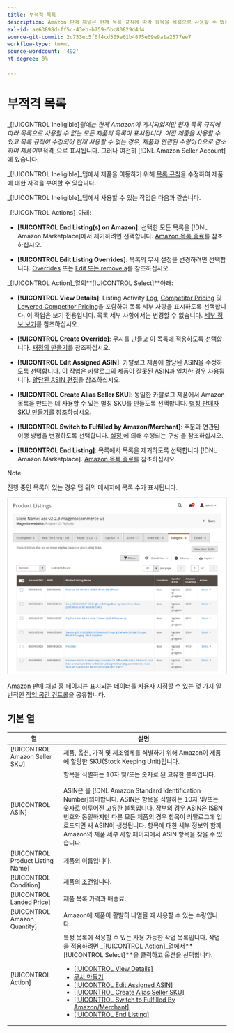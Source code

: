```yaml
---
title: 부적격 목록
description: Amazon 판매 채널은 현재 목록 규칙에 따라 항목을 목록으로 사용할 수 없는 항목을 관리하는 데 도움이 되는 [!UICONTROL Ineligible] 탭을 제공합니다.
exl-id: ae63898d-ff5c-43eb-b759-5bc80829d4d4
source-git-commit: 2c753ec5f6f4cd509e61b4875e09e9a1a2577ee7
workflow-type: tm+mt
source-wordcount: '492'
ht-degree: 0%

---
```


# 부적격 목록

_[!UICONTROL Ineligible]_탭에는 현재 Amazon에 게시되었지만 현재 목록 규칙에 따라 목록으로 사용할 수 없는 모든 제품의 목록이 표시됩니다. 이전 제품을 사용할 수 있고 목록 규칙이 수정되어 현재 사용할 수 없는 경우, 제품과 연관된 수량이 0으로 감소하며 제품이_&#x200B;부적격&#x200B;_으로 표시됩니다. 그러나 여전히 [!DNL Amazon Seller Account]에 있습니다.

_[!UICONTROL Ineligible]_탭에서 제품을 이동하기 위해 [목록 규칙](./listing-rules.md)을 수정하여 제품에 대한 자격을 부여할 수 있습니다.

_[!UICONTROL Ineligible]_탭에서 사용할 수 있는 작업은 다음과 같습니다.

_[!UICONTROL Actions]_아래:

- **[!UICONTROL End Listing(s) on Amazon]**: 선택한 모든 목록을  [!DNL Amazon Marketplace]에서 제거하려면 선택합니다. [Amazon 목록 종료](./end-listings-manually.md)를 참조하십시오.

- **[!UICONTROL Edit Listing Overrides]**: 목록의 무시 설정을 변경하려면 선택합니다. [Overrides](./overrides.md) 또는 [Edit 또는 remove a](./creating-editing-overrides.md#edit-override-single-listing)를 참조하십시오.

_[!UICONTROL Action]_열의&#x200B;**[!UICONTROL Select]**아래:

- **[!UICONTROL View Details]**: Listing Activity  [Log](./product-listing-details.md#listing-activity-log),  [Competitor Pricing](./product-listing-details.md#buy-box-competitor-pricing) 및  [Lowered Competitor Pricing](./product-listing-details.md#lowest-competitor-pricing)을 포함하여 목록 세부 사항을 표시하도록 선택합니다. 이 작업은 보기 전용입니다. 목록 세부 사항에서는 변경할 수 없습니다. [세부 정보 보기](./product-listing-details.md)를 참조하십시오.

- **[!UICONTROL Create Override]**: 무시를 만들고 이 목록에 적용하도록 선택합니다. [재정의 만들기](./creating-editing-overrides.md)를 참조하십시오.

- **[!UICONTROL Edit Assigned ASIN]**: 카탈로그 제품에 할당된 ASIN을 수정하도록 선택합니다. 이 작업은 카탈로그의 제품이 잘못된 ASIN과 일치한 경우 사용됩니다. [할당된 ASIN 편집](./edit-assigned-asin.md)을 참조하십시오.

- **[!UICONTROL Create Alias Seller SKU]**: 동일한 카탈로그 제품에서 Amazon 목록을 만드는 데 사용할 수 있는 별칭 SKU를 만들도록 선택합니다. [별칭 판매자 SKU 만들기](./create-alias-seller-sku.md)를 참조하십시오.

- **[!UICONTROL Switch to Fulfilled by Amazon/Merchant]**: 주문과 연관된 이행 방법을 변경하도록 선택합니다. [설정 ](./fulfilled-by.md#configure-fulfilled-by-settings)에 의해 수행되는 구성 을 참조하십시오.

- **[!UICONTROL End Listing]**: 목록에서 목록을 제거하도록 선택합니다  [!DNL Amazon Marketplace]. [Amazon 목록 종료](./end-listings-manually.md)를 참조하십시오.

>[!NOTE]
>진행 중인 목록이 있는 경우 탭 위의 메시지에 목록 수가 표시됩니다.

![부적격 Amazon 목록](assets/amazon-ineligible-listings.png)

Amazon 판매 채널 홈 페이지는 표시되는 데이터를 사용자 지정할 수 있는 몇 가지 일반적인 [작업 공간 컨트롤](./workspace-controls.md)을 공유합니다.

## 기본 열

| 열 | 설명 |
|--- |--- |
| [!UICONTROL Amazon Seller SKU] | 제품, 옵션, 가격 및 제조업체를 식별하기 위해 Amazon이 제품에 할당한 SKU(Stock Keeping Unit)입니다. |
| [!UICONTROL ASIN] | 항목을 식별하는 10자 및/또는 숫자로 된 고유한 블록입니다.<br><br>ASIN은 을  [!DNL Amazon Standard Identification Number]의미합니다. ASIN은 항목을 식별하는 10자 및/또는 숫자로 이루어진 고유한 블록입니다. 장부의 경우 ASIN은 ISBN 번호와 동일하지만 다른 모든 제품의 경우 항목이 카탈로그에 업로드되면 새 ASIN이 생성됩니다. 항목에 대한 세부 정보와 함께 Amazon의 제품 세부 사항 페이지에서 ASIN 항목을 찾을 수 있습니다. |
| [!UICONTROL Product Listing Name] | 제품의 이름입니다. |
| [!UICONTROL Condition] | 제품의 [조건](./product-listing-condition.md)입니다. |
| [!UICONTROL Landed Price] | 제품 목록 가격과 배송료. |
| [!UICONTROL Amazon Quantity] | Amazon에 제품이 활발히 나열될 때 사용할 수 있는 수량입니다. |
| [!UICONTROL Action] | 특정 목록에 적용할 수 있는 사용 가능한 작업 목록입니다. 작업을 적용하려면 _[!UICONTROL Action]_열에서&#x200B;**[!UICONTROL Select]**을 클릭하고 옵션을 선택합니다.<ul><li>[[!UICONTROL View Details]](./product-listing-details.md)</li><li>[무시 만들기](./creating-editing-overrides.md)</li><li>[[!UICONTROL Edit Assigned ASIN]](./edit-assigned-asin.md)</li><li>[[!UICONTROL Create Alias Seller SKU]](./create-alias-seller-sku.md#region-specific)</li><li>[[!UICONTROL Switch to Fulfilled By Amazon/Merchant]](./fulfilled-by.md#configure-fulfilled-by-settings)</li><li>[[!UICONTROL End Listing]](./end-listings-manually.md)</li></ul> |
